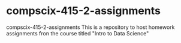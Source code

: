 # compscix-415-2-assignments
compscix-415-2-assignments
This is a repository to host homework assignments fron the course titled "Intro to Data Science"
